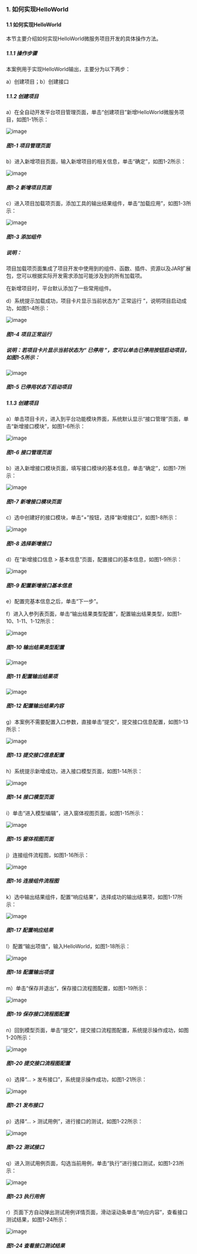 ### 1. 如何实现HelloWorld

#### 1.1 如何实现HelloWorld

本节主要介绍如何实现HelloWorld微服务项目开发的具体操作方法。

##### 1.1.1 操作步骤

本案例用于实现HelloWorld输出，主要分为以下两步：

a）创建项目；b）创建接口

##### 1.1.2 创建项目

a）在全自动开发平台项目管理页面，单击“创建项目”新增HelloWorld微服务项目，如图1-1所示：

![image](https://user-images.githubusercontent.com/79617492/175238641-8cb463b7-8bb9-41a0-af24-3bf61aa9ba19.png)

##### 图1-1 项目管理页面

b）进入新增项目页面，输入新增项目的相关信息，单击“确定”，如图1-2所示：

![image](https://user-images.githubusercontent.com/79617492/175238677-4e2676e7-2a39-4229-828d-53a3acdec5e6.png)

##### 图1-2 新增项目页面

c）进入项目加载项页面，添加工具的输出结果组件，单击“加载应用”，如图1-3所示：

![image](https://user-images.githubusercontent.com/79617492/175238736-d2fe3bf4-0912-4a43-8706-73ab275f5745.png)

##### 图1-3 添加组件

##### 说明：

项目加载项页面集成了项目开发中使用到的组件、函数、插件、资源以及JAR扩展包，您可以根据实际开发需求添加可能涉及到的所有加载项。

在新增项目时，平台默认添加了一些常用组件。

d）系统提示加载成功，项目卡片显示当前状态为“ 正常运行 ”，说明项目启动成功，如图1-4所示：

![image](https://user-images.githubusercontent.com/79617492/175238937-3d3746a8-260a-4700-8a16-3b35653d9884.png)

##### 图1-4 项目正常运行

##### 说明：若项目卡片显示当前状态为“ 已停用 ”，您可以单击已停用按钮启动项目，如图1-5所示：

![image](https://user-images.githubusercontent.com/79617492/175239016-5aeaab0e-44d9-4b35-9965-eb35c8ee21ce.png)

##### 图1-5 已停用状态下启动项目

##### 1.1.3 创建项目

a）单击项目卡片，进入到平台功能模块界面，系统默认显示“接口管理”页面，单击“新增接口模块”，如图1-6所示：

![image](https://user-images.githubusercontent.com/79617492/175239171-26e5bcc4-a910-418a-8519-1ad136363986.png)

##### 图1-6 接口管理页面

b）进入新增接口模块页面，填写接口模块的基本信息，单击“确定”，如图1-7所示：

![image](https://user-images.githubusercontent.com/79617492/175239188-5be0f83f-92e1-4b21-b575-b686104452bf.png)

##### 图1-7 新增接口模块页面

c）选中创建好的接口模块，单击“+”按钮，选择“新增接口”，如图1-8所示：

![image](https://user-images.githubusercontent.com/79617492/175239206-8ddf7151-5fa7-4c31-870c-501a686f773b.png)

##### 图1-8 选择新增接口

d）在“新增接口信息 > 基本信息”页面，配置接口的基本信息，如图1-9所示：

![image](https://user-images.githubusercontent.com/79617492/175239230-9053556c-1b0f-4548-b8a2-161d49bc0329.png)

##### 图1-9 配置新增接口基本信息

e）配置完基本信息之后，单击“下一步”。

f）进入入参列表页面，单击“输出结果类型配置”，配置输出结果类型，如图1-10、1-11、1-12所示：

![image](https://user-images.githubusercontent.com/79617492/175240646-12ceff32-d6b3-440a-a3c5-1f0be12616a4.png)

##### 图1-10 输出结果类型配置

![image](https://user-images.githubusercontent.com/79617492/175240790-0200716b-4c78-4d3c-bc62-f2361586cfcf.png)

##### 图1-11 配置输出结果项

![image](https://user-images.githubusercontent.com/79617492/175240826-dc6bd8fd-1204-4c8c-bd7d-489ef6d7ae31.png)

##### 图1-12 配置输出结果内容

g）本案例不需要配置入口参数，直接单击“提交”，提交接口信息配置，如图1-13所示：

![image](https://user-images.githubusercontent.com/79617492/175240857-15698233-aa86-42f3-ada1-f5bb8b38615e.png)

##### 图1-13 提交接口信息配置

h）系统提示新增成功，进入接口模型页面，如图1-14所示：

![image](https://user-images.githubusercontent.com/79617492/175240881-0161cef7-fb4d-4f26-9dd6-ec4afedc98cb.png)

##### 图1-14 接口模型页面

i）单击“进入模型编辑”，进入窗体视图页面，如图1-15所示：

![image](https://user-images.githubusercontent.com/79617492/175240901-6f4f2673-c5c1-4d02-bfe3-13e406fce001.png)

##### 图1-15 窗体视图页面

j）连接组件流程图，如图1-16所示：

![image](https://user-images.githubusercontent.com/79617492/175241013-659ff493-a24e-40ae-84a4-6de82d5bd743.png)

##### 图1-16 连接组件流程图

k）选中输出结果组件，配置“响应结果”，选择成功的输出结果项，如图1-17所示：

![image](https://user-images.githubusercontent.com/79617492/175241098-337689f1-0315-4ab6-a438-9d7feaa1b46c.png)

##### 图1-17 配置响应结果

l）配置“输出项值”，输入HelloWorld，如图1-18所示：

![image](https://user-images.githubusercontent.com/79617492/175241148-1afdf8b5-17b2-4932-bf2d-e75c2a36d935.png)

##### 图1-18 配置输出项值

m）单击“保存并退出”，保存接口流程图配置，如图1-19所示：

![image](https://user-images.githubusercontent.com/79617492/175241195-d3f7f9df-e6ad-43e7-a227-de10c45fd856.png)

##### 图1-19 保存接口流程图配置

n）回到模型页面，单击“提交”，提交接口流程图配置，系统提示操作成功，如图1-20所示：

![image](https://user-images.githubusercontent.com/79617492/175241227-2f3d8434-c799-4649-bc41-b47996dfba4e.png)

##### 图1-20 提交接口流程图配置

o）选择“... > 发布接口”，系统提示操作成功，如图1-21所示：

![image](https://user-images.githubusercontent.com/79617492/175241252-96bf7132-964a-4f8f-8e03-c973e700e5e1.png)

##### 图1-21 发布接口

p）选择“... > 测试用例”，进行接口的测试，如图1-22所示：

![image](https://user-images.githubusercontent.com/79617492/175241375-08b49915-31ae-49fd-b32a-a666171782e5.png)

##### 图1-22 测试接口

q）进入测试用例页面，勾选当前用例，单击“执行”进行接口测试，如图1-23所示：

![image](https://user-images.githubusercontent.com/79617492/175241404-05d5aafd-7f8a-4db9-8942-7d59069abe42.png)

##### 图1-23 执行用例

r）页面下方自动弹出测试用例详情页面，滑动滚动条单击“响应内容”，查看接口测试结果，如图1-24所示：

![image](https://user-images.githubusercontent.com/79617492/175241437-394f1bd7-810d-4104-9c95-d578e0a47764.png)

##### 图1-24 查看接口测试结果
